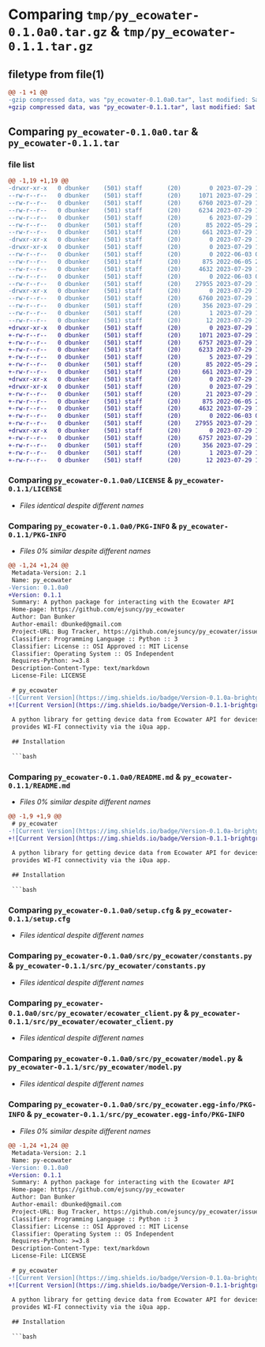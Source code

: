 # Comparing `tmp/py_ecowater-0.1.0a0.tar.gz` & `tmp/py_ecowater-0.1.1.tar.gz`

## filetype from file(1)

```diff
@@ -1 +1 @@
-gzip compressed data, was "py_ecowater-0.1.0a0.tar", last modified: Sat Jul 29 16:44:44 2023, max compression
+gzip compressed data, was "py_ecowater-0.1.1.tar", last modified: Sat Jul 29 19:43:16 2023, max compression
```

## Comparing `py_ecowater-0.1.0a0.tar` & `py_ecowater-0.1.1.tar`

### file list

```diff
@@ -1,19 +1,19 @@
-drwxr-xr-x   0 dbunker    (501) staff       (20)        0 2023-07-29 16:44:44.034055 py_ecowater-0.1.0a0/
--rw-r--r--   0 dbunker    (501) staff       (20)     1071 2023-07-29 15:30:43.000000 py_ecowater-0.1.0a0/LICENSE
--rw-r--r--   0 dbunker    (501) staff       (20)     6760 2023-07-29 16:44:44.034106 py_ecowater-0.1.0a0/PKG-INFO
--rw-r--r--   0 dbunker    (501) staff       (20)     6234 2023-07-29 16:43:25.000000 py_ecowater-0.1.0a0/README.md
--rw-r--r--   0 dbunker    (501) staff       (20)        6 2023-07-29 16:14:06.000000 py_ecowater-0.1.0a0/VERSION.txt
--rw-r--r--   0 dbunker    (501) staff       (20)       85 2022-05-29 21:43:28.000000 py_ecowater-0.1.0a0/pyproject.toml
--rw-r--r--   0 dbunker    (501) staff       (20)      661 2023-07-29 16:44:44.034352 py_ecowater-0.1.0a0/setup.cfg
-drwxr-xr-x   0 dbunker    (501) staff       (20)        0 2023-07-29 16:44:44.031544 py_ecowater-0.1.0a0/src/
-drwxr-xr-x   0 dbunker    (501) staff       (20)        0 2023-07-29 16:44:44.033190 py_ecowater-0.1.0a0/src/py_ecowater/
--rw-r--r--   0 dbunker    (501) staff       (20)        0 2022-06-03 02:26:18.000000 py_ecowater-0.1.0a0/src/py_ecowater/__init__.py
--rw-r--r--   0 dbunker    (501) staff       (20)      875 2022-06-05 22:39:36.000000 py_ecowater-0.1.0a0/src/py_ecowater/constants.py
--rw-r--r--   0 dbunker    (501) staff       (20)     4632 2023-07-29 16:07:07.000000 py_ecowater-0.1.0a0/src/py_ecowater/ecowater_client.py
--rw-r--r--   0 dbunker    (501) staff       (20)        0 2022-06-03 02:53:26.000000 py_ecowater-0.1.0a0/src/py_ecowater/exception.py
--rw-r--r--   0 dbunker    (501) staff       (20)    27955 2023-07-29 15:28:23.000000 py_ecowater-0.1.0a0/src/py_ecowater/model.py
-drwxr-xr-x   0 dbunker    (501) staff       (20)        0 2023-07-29 16:44:44.033951 py_ecowater-0.1.0a0/src/py_ecowater.egg-info/
--rw-r--r--   0 dbunker    (501) staff       (20)     6760 2023-07-29 16:44:44.000000 py_ecowater-0.1.0a0/src/py_ecowater.egg-info/PKG-INFO
--rw-r--r--   0 dbunker    (501) staff       (20)      356 2023-07-29 16:44:44.000000 py_ecowater-0.1.0a0/src/py_ecowater.egg-info/SOURCES.txt
--rw-r--r--   0 dbunker    (501) staff       (20)        1 2023-07-29 16:44:44.000000 py_ecowater-0.1.0a0/src/py_ecowater.egg-info/dependency_links.txt
--rw-r--r--   0 dbunker    (501) staff       (20)       12 2023-07-29 16:44:44.000000 py_ecowater-0.1.0a0/src/py_ecowater.egg-info/top_level.txt
+drwxr-xr-x   0 dbunker    (501) staff       (20)        0 2023-07-29 19:43:16.223220 py_ecowater-0.1.1/
+-rw-r--r--   0 dbunker    (501) staff       (20)     1071 2023-07-29 15:30:43.000000 py_ecowater-0.1.1/LICENSE
+-rw-r--r--   0 dbunker    (501) staff       (20)     6757 2023-07-29 19:43:16.223270 py_ecowater-0.1.1/PKG-INFO
+-rw-r--r--   0 dbunker    (501) staff       (20)     6233 2023-07-29 19:35:42.000000 py_ecowater-0.1.1/README.md
+-rw-r--r--   0 dbunker    (501) staff       (20)        5 2023-07-29 19:35:42.000000 py_ecowater-0.1.1/VERSION.txt
+-rw-r--r--   0 dbunker    (501) staff       (20)       85 2022-05-29 21:43:28.000000 py_ecowater-0.1.1/pyproject.toml
+-rw-r--r--   0 dbunker    (501) staff       (20)      661 2023-07-29 19:43:16.223509 py_ecowater-0.1.1/setup.cfg
+drwxr-xr-x   0 dbunker    (501) staff       (20)        0 2023-07-29 19:43:16.220263 py_ecowater-0.1.1/src/
+drwxr-xr-x   0 dbunker    (501) staff       (20)        0 2023-07-29 19:43:16.222155 py_ecowater-0.1.1/src/py_ecowater/
+-rw-r--r--   0 dbunker    (501) staff       (20)       21 2023-07-29 19:26:49.000000 py_ecowater-0.1.1/src/py_ecowater/__init__.py
+-rw-r--r--   0 dbunker    (501) staff       (20)      875 2022-06-05 22:39:36.000000 py_ecowater-0.1.1/src/py_ecowater/constants.py
+-rw-r--r--   0 dbunker    (501) staff       (20)     4632 2023-07-29 16:07:07.000000 py_ecowater-0.1.1/src/py_ecowater/ecowater_client.py
+-rw-r--r--   0 dbunker    (501) staff       (20)        0 2022-06-03 02:53:26.000000 py_ecowater-0.1.1/src/py_ecowater/exception.py
+-rw-r--r--   0 dbunker    (501) staff       (20)    27955 2023-07-29 15:28:23.000000 py_ecowater-0.1.1/src/py_ecowater/model.py
+drwxr-xr-x   0 dbunker    (501) staff       (20)        0 2023-07-29 19:43:16.223097 py_ecowater-0.1.1/src/py_ecowater.egg-info/
+-rw-r--r--   0 dbunker    (501) staff       (20)     6757 2023-07-29 19:43:16.000000 py_ecowater-0.1.1/src/py_ecowater.egg-info/PKG-INFO
+-rw-r--r--   0 dbunker    (501) staff       (20)      356 2023-07-29 19:43:16.000000 py_ecowater-0.1.1/src/py_ecowater.egg-info/SOURCES.txt
+-rw-r--r--   0 dbunker    (501) staff       (20)        1 2023-07-29 19:43:16.000000 py_ecowater-0.1.1/src/py_ecowater.egg-info/dependency_links.txt
+-rw-r--r--   0 dbunker    (501) staff       (20)       12 2023-07-29 19:43:16.000000 py_ecowater-0.1.1/src/py_ecowater.egg-info/top_level.txt
```

### Comparing `py_ecowater-0.1.0a0/LICENSE` & `py_ecowater-0.1.1/LICENSE`

 * *Files identical despite different names*

### Comparing `py_ecowater-0.1.0a0/PKG-INFO` & `py_ecowater-0.1.1/PKG-INFO`

 * *Files 0% similar despite different names*

```diff
@@ -1,24 +1,24 @@
 Metadata-Version: 2.1
 Name: py_ecowater
-Version: 0.1.0a0
+Version: 0.1.1
 Summary: A python package for interacting with the Ecowater API
 Home-page: https://github.com/ejsuncy/py_ecowater
 Author: Dan Bunker
 Author-email: dbunked@gmail.com
 Project-URL: Bug Tracker, https://github.com/ejsuncy/py_ecowater/issues
 Classifier: Programming Language :: Python :: 3
 Classifier: License :: OSI Approved :: MIT License
 Classifier: Operating System :: OS Independent
 Requires-Python: >=3.8
 Description-Content-Type: text/markdown
 License-File: LICENSE
 
 # py_ecowater
-![Current Version](https://img.shields.io/badge/Version-0.1.0a-brightgreen)
+![Current Version](https://img.shields.io/badge/Version-0.1.1-brightgreen)
 
 A python library for getting device data from Ecowater API for devices such as the Rheem RHW42 water softener, which 
 provides WI-FI connectivity via the iQua app.
 
 ## Installation
 
 ```bash
```

### Comparing `py_ecowater-0.1.0a0/README.md` & `py_ecowater-0.1.1/README.md`

 * *Files 0% similar despite different names*

```diff
@@ -1,9 +1,9 @@
 # py_ecowater
-![Current Version](https://img.shields.io/badge/Version-0.1.0a-brightgreen)
+![Current Version](https://img.shields.io/badge/Version-0.1.1-brightgreen)
 
 A python library for getting device data from Ecowater API for devices such as the Rheem RHW42 water softener, which 
 provides WI-FI connectivity via the iQua app.
 
 ## Installation
 
 ```bash
```

### Comparing `py_ecowater-0.1.0a0/setup.cfg` & `py_ecowater-0.1.1/setup.cfg`

 * *Files identical despite different names*

### Comparing `py_ecowater-0.1.0a0/src/py_ecowater/constants.py` & `py_ecowater-0.1.1/src/py_ecowater/constants.py`

 * *Files identical despite different names*

### Comparing `py_ecowater-0.1.0a0/src/py_ecowater/ecowater_client.py` & `py_ecowater-0.1.1/src/py_ecowater/ecowater_client.py`

 * *Files identical despite different names*

### Comparing `py_ecowater-0.1.0a0/src/py_ecowater/model.py` & `py_ecowater-0.1.1/src/py_ecowater/model.py`

 * *Files identical despite different names*

### Comparing `py_ecowater-0.1.0a0/src/py_ecowater.egg-info/PKG-INFO` & `py_ecowater-0.1.1/src/py_ecowater.egg-info/PKG-INFO`

 * *Files 0% similar despite different names*

```diff
@@ -1,24 +1,24 @@
 Metadata-Version: 2.1
 Name: py-ecowater
-Version: 0.1.0a0
+Version: 0.1.1
 Summary: A python package for interacting with the Ecowater API
 Home-page: https://github.com/ejsuncy/py_ecowater
 Author: Dan Bunker
 Author-email: dbunked@gmail.com
 Project-URL: Bug Tracker, https://github.com/ejsuncy/py_ecowater/issues
 Classifier: Programming Language :: Python :: 3
 Classifier: License :: OSI Approved :: MIT License
 Classifier: Operating System :: OS Independent
 Requires-Python: >=3.8
 Description-Content-Type: text/markdown
 License-File: LICENSE
 
 # py_ecowater
-![Current Version](https://img.shields.io/badge/Version-0.1.0a-brightgreen)
+![Current Version](https://img.shields.io/badge/Version-0.1.1-brightgreen)
 
 A python library for getting device data from Ecowater API for devices such as the Rheem RHW42 water softener, which 
 provides WI-FI connectivity via the iQua app.
 
 ## Installation
 
 ```bash
```

